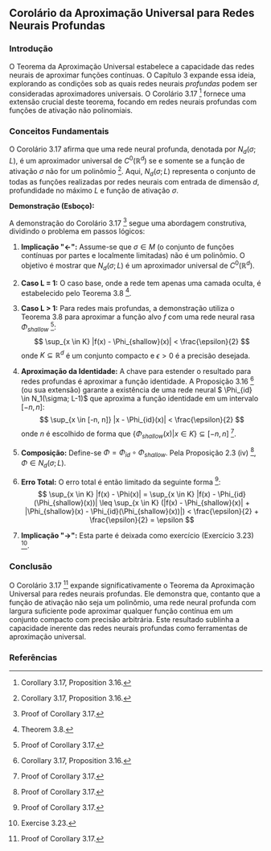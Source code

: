 ## Corolário da Aproximação Universal para Redes Neurais Profundas

### Introdução
O Teorema da Aproximação Universal estabelece a capacidade das redes neurais de aproximar funções contínuas. O Capítulo 3 expande essa ideia, explorando as condições sob as quais redes neurais *profundas* podem ser consideradas aproximadores universais. O Corolário 3.17 [^9] fornece uma extensão crucial deste teorema, focando em redes neurais profundas com funções de ativação não polinomiais.

### Conceitos Fundamentais
O Corolário 3.17 afirma que uma rede neural profunda, denotada por $N_d(\sigma; L)$, é um aproximador universal de $C^0(\mathbb{R}^d)$ se e somente se a função de ativação $\sigma$ não for um polinômio [^9]. Aqui, $N_d(\sigma; L)$ representa o conjunto de todas as funções realizadas por redes neurais com entrada de dimensão $d$, profundidade no máximo $L$ e função de ativação $\sigma$.

**Demonstração (Esboço):**

A demonstração do Corolário 3.17 [^10] segue uma abordagem construtiva, dividindo o problema em passos lógicos:

1.  **Implicação "←":** Assume-se que $\sigma \in M$ (o conjunto de funções contínuas por partes e localmente limitadas) não é um polinômio. O objetivo é mostrar que $N_d(\sigma; L)$ é um aproximador universal de $C^0(\mathbb{R}^d)$.

2.  **Caso L = 1:** O caso base, onde a rede tem apenas uma camada oculta, é estabelecido pelo Teorema 3.8 [^3].

3.  **Caso L > 1:** Para redes mais profundas, a demonstração utiliza o Teorema 3.8 para aproximar a função alvo $f$ com uma rede neural rasa $\Phi_{shallow}$ [^10]:
    $$
    \sup_{x \in K} |f(x) - \Phi_{shallow}(x)| < \frac{\epsilon}{2}
    $$
    onde $K \subseteq \mathbb{R}^d$ é um conjunto compacto e $\epsilon > 0$ é a precisão desejada.

4.  **Aproximação da Identidade:** A chave para estender o resultado para redes profundas é aproximar a função identidade. A Proposição 3.16 [^9] (ou sua extensão) garante a existência de uma rede neural $ \Phi_{id} \in N_1(\sigma; L-1)$ que aproxima a função identidade em um intervalo $[-n,n]$:
    $$
    \sup_{x \in [-n, n]} |x - \Phi_{id}(x)| < \frac{\epsilon}{2}
    $$
    onde $n$ é escolhido de forma que $\{\Phi_{shallow}(x) | x \in K \} \subseteq [-n, n]$ [^10].

5.  **Composição:** Define-se $\Phi = \Phi_{id} \circ \Phi_{shallow}$. Pela Proposição 2.3 (iv) [^10], $\Phi \in N_d(\sigma; L)$.

6.  **Erro Total:** O erro total é então limitado da seguinte forma [^10]:
    $$
    \sup_{x \in K} |f(x) - \Phi(x)| = \sup_{x \in K} |f(x) - \Phi_{id}(\Phi_{shallow}(x))| \leq \sup_{x \in K} (|f(x) - \Phi_{shallow}(x)| + |\Phi_{shallow}(x) - \Phi_{id}(\Phi_{shallow}(x))|) < \frac{\epsilon}{2} + \frac{\epsilon}{2} = \epsilon
    $$

7.  **Implicação "→":** Esta parte é deixada como exercício (Exercício 3.23) [^14].

### Conclusão
O Corolário 3.17 [^10] expande significativamente o Teorema da Aproximação Universal para redes neurais profundas. Ele demonstra que, contanto que a função de ativação não seja um polinômio, uma rede neural profunda com largura suficiente pode aproximar qualquer função contínua em um conjunto compacto com precisão arbitrária. Este resultado sublinha a capacidade inerente das redes neurais profundas como ferramentas de aproximação universal.

### Referências
[^3]: Theorem 3.8.
[^9]: Corollary 3.17, Proposition 3.16.
[^10]: Proof of Corollary 3.17.
[^14]: Exercise 3.23.

<!-- END -->